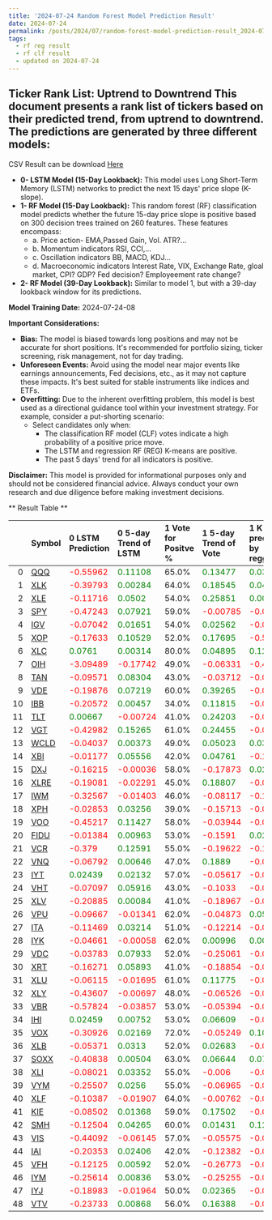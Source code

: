 ```yaml
---
title: '2024-07-24 Random Forest Model Prediction Result'
date: 2024-07-24
permalink: /posts/2024/07/random-forest-model-prediction-result_2024-07-24_08/
tags:
  - rf reg result
  - rf clf result
  - updated on 2024-07-24
---
```

## Ticker Rank List: Uptrend to Downtrend This document presents a rank list of tickers based on their predicted trend, from uptrend to downtrend. The predictions are generated by three different models:
 CSV Result can be download [ Here ](https://cliffordhu.github.io/images/2024-07-24-random-forest-model-prediction-result_2024-07-24_08.csv) 

* **0- LSTM Model (15-Day Lookback):** This model uses Long Short-Term Memory (LSTM) networks to predict the next 15 days' price slope (K-slope). 
* **1- RF Model (15-Day Lookback):** This random forest (RF) classification model predicts whether the future 15-day price slope is positive based on 300 decision trees trained on 260 features. These features encompass: 
     * a. Price action- EMA,Passed Gain, Vol. ATR?...  
     * b. Momentum indicators  RSI, CCI,...  
     * c. Oscillation indicators  BB, MACD, KDJ... 
     * d. Macroeconomic indicators Interest Rate, VIX, Exchange Rate, gloal market, CPI? GDP? Fed decision? Employeement rate change? 
 * **2- RF Model (39-Day Lookback):** Similar to model 1, but with a 39-day lookback window for its predictions. 

 **Model Training Date:** 2024-07-24-08 
 
 **Important Considerations:** 
 
 * **Bias:** The model is biased towards long positions and may not be accurate for short positions. It's recommended for portfolio sizing, ticker screening, risk management, not for day trading.
 * **Unforeseen Events:** Avoid using the model near major events like earnings announcements, Fed decisions, etc., as it may not capture these impacts. It's best suited for stable instruments like indices and ETFs.
 * **Overfitting:** Due to the inherent overfitting problem, this model is best used as a directional guidance tool within your investment strategy. For example, consider a put-shorting scenario:
     * Select candidates only when: 
         * The classification RF model (CLF) votes indicate a high probability of a positive price move.
         * The LSTM and regression RF (REG) K-means are positive. 
         * The past 5 days' trend for all indicators is positive. 
 
 **Disclaimer:** This model is provided for informational purposes only and should not be considered financial advice. Always conduct your own research and due diligence before making investment decisions.



** Result Table **

</details>

|    | Symbol                                                  | 0 LSTM Prediction                            | 0 5-day Trend of LSTM                        | 1 Vote for Positve %   | 1 5-day Trend of Vote                        | 1 K mean predicted by reggresion             | 1 5-day Trend of K mean                      | 2 Vote for Positve %   | 2 5-day Trend of Vote                        | 2 K mean predicted by reggresion             | 2 5-day Trend of K mean                      |   3 LDA Gain Loss dB |     Total | Sector   |   Rank |   Rank Percent |
|---:|:--------------------------------------------------------|:---------------------------------------------|:---------------------------------------------|:-----------------------|:---------------------------------------------|:---------------------------------------------|:---------------------------------------------|:-----------------------|:---------------------------------------------|:---------------------------------------------|:---------------------------------------------|---------------------:|----------:|:---------|-------:|---------------:|
|  0 | [QQQ](https://finance.yahoo.com/quote/QQQ/financials)   | <span style="color: red;"> -0.55962 </span>  | <span style="color: green;"> 0.11108 </span> | 65.0%                  | <span style="color: green;"> 0.13477 </span> | <span style="color: green;"> 0.03902 </span> | <span style="color: green;"> 0.0436 </span>  | 68.0%                  | <span style="color: green;"> 0.27823 </span> | <span style="color: green;"> 0.06417 </span> | <span style="color: green;"> 0.0537 </span>  |             9.64928  |  12.3204  | ETF      |      1 |           0.98 |
|  1 | [XLK](https://finance.yahoo.com/quote/XLK/financials)   | <span style="color: red;"> -0.39793 </span>  | <span style="color: green;"> 0.00284 </span> | 64.0%                  | <span style="color: green;"> 0.18545 </span> | <span style="color: green;"> 0.04075 </span> | <span style="color: green;"> 0.018 </span>   | 66.0%                  | <span style="color: green;"> 0.20618 </span> | <span style="color: green;"> 0.05407 </span> | <span style="color: green;"> 0.01913 </span> |             9.33034  |  11.8701  | ETF      |      2 |           0.96 |
|  2 | [XLE](https://finance.yahoo.com/quote/XLE/financials)   | <span style="color: red;"> -0.11716 </span>  | <span style="color: green;"> 0.0502 </span>  | 54.0%                  | <span style="color: green;"> 0.25851 </span> | <span style="color: green;"> 0.00314 </span> | <span style="color: green;"> 0.03511 </span> | 51.0%                  | <span style="color: green;"> 0.16595 </span> | <span style="color: red;"> -0.00387 </span>  | <span style="color: green;"> 0.03861 </span> |            11.2362   |  11.6511  | ETF      |      3 |           0.94 |
|  3 | [SPY](https://finance.yahoo.com/quote/SPY/financials)   | <span style="color: red;"> -0.47243 </span>  | <span style="color: green;"> 0.07921 </span> | 59.0%                  | <span style="color: red;"> -0.00785 </span>  | <span style="color: red;"> -0.06965 </span>  | <span style="color: green;"> 0.04312 </span> | 61.0%                  | <span style="color: red;"> -0.09758 </span>  | <span style="color: red;"> -0.09069 </span>  | <span style="color: green;"> 0.0483 </span>  |             9.22704  |  10.8208  | ETF      |      4 |           0.92 |
|  4 | [IGV](https://finance.yahoo.com/quote/IGV/financials)   | <span style="color: red;"> -0.07042 </span>  | <span style="color: green;"> 0.01651 </span> | 54.0%                  | <span style="color: green;"> 0.02562 </span> | <span style="color: red;"> -0.01477 </span>  | <span style="color: green;"> 0.00297 </span> | 49.0%                  | <span style="color: red;"> -0.04067 </span>  | <span style="color: red;"> -0.00345 </span>  | <span style="color: green;"> 0.0067 </span>  |             8.50999  |   8.68095 | ETF      |      5 |           0.9  |
|  5 | [XOP](https://finance.yahoo.com/quote/XOP/financials)   | <span style="color: red;"> -0.17633 </span>  | <span style="color: green;"> 0.10529 </span> | 52.0%                  | <span style="color: green;"> 0.17695 </span> | <span style="color: red;"> -0.5295 </span>   | <span style="color: red;"> -0.04726 </span>  | 53.0%                  | <span style="color: green;"> 0.07739 </span> | <span style="color: red;"> -0.62286 </span>  | <span style="color: red;"> -0.0428 </span>   |             8.25696  |   8.55917 | ETF      |      6 |           0.88 |
|  6 | [XLC](https://finance.yahoo.com/quote/XLC/financials)   | <span style="color: green;"> 0.0761 </span>  | <span style="color: green;"> 0.00314 </span> | 80.0%                  | <span style="color: green;"> 0.04895 </span> | <span style="color: green;"> 0.12176 </span> | <span style="color: green;"> 0.00706 </span> | 81.0%                  | <span style="color: green;"> 0.03761 </span> | <span style="color: green;"> 0.10658 </span> | <span style="color: green;"> 0.00053 </span> |             2.31714  |   8.50072 | ETF      |      7 |           0.86 |
|  7 | [OIH](https://finance.yahoo.com/quote/OIH/financials)   | <span style="color: red;"> -3.09489 </span>  | <span style="color: red;"> -0.17742 </span>  | 49.0%                  | <span style="color: red;"> -0.06331 </span>  | <span style="color: red;"> -0.46152 </span>  | <span style="color: green;"> 0.2744 </span>  | 55.0%                  | <span style="color: red;"> -0.02673 </span>  | <span style="color: red;"> -0.38201 </span>  | <span style="color: green;"> 0.28822 </span> |            11.1166   |   8.35723 | ETF      |      8 |           0.84 |
|  8 | [TAN](https://finance.yahoo.com/quote/TAN/financials)   | <span style="color: red;"> -0.09571 </span>  | <span style="color: green;"> 0.08304 </span> | 43.0%                  | <span style="color: red;"> -0.03712 </span>  | <span style="color: red;"> -0.07622 </span>  | <span style="color: red;"> -0.00149 </span>  | 48.0%                  | <span style="color: red;"> -0.1072 </span>   | <span style="color: red;"> -0.13261 </span>  | <span style="color: red;"> -0.00299 </span>  |             9.32441  |   8.31144 | ETF      |      9 |           0.82 |
|  9 | [VDE](https://finance.yahoo.com/quote/VDE/financials)   | <span style="color: red;"> -0.19876 </span>  | <span style="color: green;"> 0.07219 </span> | 60.0%                  | <span style="color: green;"> 0.39265 </span> | <span style="color: red;"> -0.01588 </span>  | <span style="color: green;"> 0.03888 </span> | 54.0%                  | <span style="color: green;"> 0.24449 </span> | <span style="color: red;"> -0.0201 </span>   | <span style="color: green;"> 0.02855 </span> |             7.14325  |   8.30333 | ETF      |     10 |           0.8  |
| 10 | [IBB](https://finance.yahoo.com/quote/IBB/financials)   | <span style="color: red;"> -0.20572 </span>  | <span style="color: green;"> 0.00457 </span> | 34.0%                  | <span style="color: green;"> 0.11815 </span> | <span style="color: red;"> -0.03254 </span>  | <span style="color: green;"> 0.0168 </span>  | 38.0%                  | <span style="color: green;"> 0.20916 </span> | <span style="color: red;"> -0.06783 </span>  | <span style="color: green;"> 0.01392 </span> |             8.26764  |   5.2458  | ETF      |     11 |           0.78 |
| 11 | [TLT](https://finance.yahoo.com/quote/TLT/financials)   | <span style="color: green;"> 0.00667 </span> | <span style="color: red;"> -0.00724 </span>  | 41.0%                  | <span style="color: green;"> 0.24203 </span> | <span style="color: red;"> -0.0227 </span>   | <span style="color: green;"> 0.01096 </span> | 43.0%                  | <span style="color: green;"> 0.11652 </span> | <span style="color: red;"> -0.02119 </span>  | <span style="color: green;"> 0.00846 </span> |             6.75382  |   5.13822 | ETF      |     12 |           0.76 |
| 12 | [VGT](https://finance.yahoo.com/quote/VGT/financials)   | <span style="color: red;"> -0.42982 </span>  | <span style="color: green;"> 0.15265 </span> | 61.0%                  | <span style="color: green;"> 0.24455 </span> | <span style="color: red;"> -0.00239 </span>  | <span style="color: green;"> 0.05681 </span> | 59.0%                  | <span style="color: green;"> 0.1796 </span>  | <span style="color: green;"> 0.06191 </span> | <span style="color: green;"> 0.05579 </span> |             2.68063  |   4.3172  | ETF      |     13 |           0.73 |
| 13 | [WCLD](https://finance.yahoo.com/quote/WCLD/financials) | <span style="color: red;"> -0.04037 </span>  | <span style="color: green;"> 0.00373 </span> | 49.0%                  | <span style="color: green;"> 0.05023 </span> | <span style="color: green;"> 0.03233 </span> | <span style="color: green;"> 0.00543 </span> | 51.0%                  | <span style="color: green;"> 0.21245 </span> | <span style="color: green;"> 0.06083 </span> | <span style="color: green;"> 0.01214 </span> |             4.18933  |   4.08433 | ETF      |     14 |           0.71 |
| 14 | [XBI](https://finance.yahoo.com/quote/XBI/financials)   | <span style="color: red;"> -0.01177 </span>  | <span style="color: green;"> 0.05556 </span> | 42.0%                  | <span style="color: green;"> 0.04761 </span> | <span style="color: red;"> -0.11458 </span>  | <span style="color: green;"> 0.00923 </span> | 43.0%                  | <span style="color: red;"> -0.03523 </span>  | <span style="color: red;"> -0.10128 </span>  | <span style="color: green;"> 0.01018 </span> |             5.4774   |   3.96909 | ETF      |     15 |           0.69 |
| 15 | [DXJ](https://finance.yahoo.com/quote/DXJ/financials)   | <span style="color: red;"> -0.16215 </span>  | <span style="color: red;"> -0.00036 </span>  | 58.0%                  | <span style="color: red;"> -0.17873 </span>  | <span style="color: green;"> 0.02218 </span> | <span style="color: red;"> -0.00495 </span>  | 64.0%                  | <span style="color: red;"> -0.14129 </span>  | <span style="color: green;"> 0.00958 </span> | <span style="color: red;"> -0.00461 </span>  |             1.17356  |   3.2316  | ETF      |     16 |           0.67 |
| 16 | [XLRE](https://finance.yahoo.com/quote/XLRE/financials) | <span style="color: red;"> -0.19081 </span>  | <span style="color: red;"> -0.02291 </span>  | 45.0%                  | <span style="color: green;"> 0.18807 </span> | <span style="color: red;"> -0.00186 </span>  | <span style="color: green;"> 0.00085 </span> | 49.0%                  | <span style="color: green;"> 0.24326 </span> | <span style="color: red;"> -0.01527 </span>  | <span style="color: red;"> -9e-05 </span>    |             3.55986  |   2.72869 | ETF      |     17 |           0.65 |
| 17 | [IWM](https://finance.yahoo.com/quote/IWM/financials)   | <span style="color: red;"> -0.32567 </span>  | <span style="color: red;"> -0.01403 </span>  | 46.0%                  | <span style="color: red;"> -0.08117 </span>  | <span style="color: red;"> -0.16357 </span>  | <span style="color: green;"> 0.02475 </span> | 39.0%                  | <span style="color: red;"> -0.15181 </span>  | <span style="color: red;"> -0.19007 </span>  | <span style="color: green;"> 0.02942 </span> |             4.40765  |   2.63127 | ETF      |     18 |           0.63 |
| 18 | [XPH](https://finance.yahoo.com/quote/XPH/financials)   | <span style="color: red;"> -0.02853 </span>  | <span style="color: green;"> 0.03256 </span> | 39.0%                  | <span style="color: red;"> -0.15713 </span>  | <span style="color: red;"> -0.02762 </span>  | <span style="color: green;"> 0.00067 </span> | 34.0%                  | <span style="color: red;"> -0.26717 </span>  | <span style="color: red;"> -0.02629 </span>  | <span style="color: green;"> 0.00492 </span> |             4.94929  |   2.27314 | ETF      |     19 |           0.61 |
| 19 | [VOO](https://finance.yahoo.com/quote/VOO/financials)   | <span style="color: red;"> -0.45217 </span>  | <span style="color: green;"> 0.11427 </span> | 58.0%                  | <span style="color: red;"> -0.03944 </span>  | <span style="color: red;"> -0.06071 </span>  | <span style="color: green;"> 0.04045 </span> | 62.0%                  | <span style="color: green;"> 0.03544 </span> | <span style="color: red;"> -0.03193 </span>  | <span style="color: green;"> 0.05528 </span> |             0.57821  |   2.13862 | ETF      |     20 |           0.59 |
| 20 | [FIDU](https://finance.yahoo.com/quote/FIDU/financials) | <span style="color: red;"> -0.01384 </span>  | <span style="color: green;"> 0.00963 </span> | 53.0%                  | <span style="color: red;"> -0.1591 </span>   | <span style="color: green;"> 0.02793 </span> | <span style="color: green;"> 0.00128 </span> | 53.0%                  | <span style="color: red;"> -0.19464 </span>  | <span style="color: green;"> 0.01938 </span> | <span style="color: green;"> 0.00062 </span> |             1.35977  |   1.99318 | ETF      |     21 |           0.57 |
| 21 | [VCR](https://finance.yahoo.com/quote/VCR/financials)   | <span style="color: red;"> -0.379 </span>    | <span style="color: green;"> 0.12591 </span> | 55.0%                  | <span style="color: red;"> -0.19622 </span>  | <span style="color: red;"> -0.13576 </span>  | <span style="color: green;"> 0.02431 </span> | 56.0%                  | <span style="color: red;"> -0.04791 </span>  | <span style="color: red;"> -0.14049 </span>  | <span style="color: green;"> 0.02705 </span> |            -2.17905  |  -1.39784 | ETF      |     22 |           0.55 |
| 22 | [VNQ](https://finance.yahoo.com/quote/VNQ/financials)   | <span style="color: red;"> -0.06792 </span>  | <span style="color: green;"> 0.00646 </span> | 47.0%                  | <span style="color: green;"> 0.1889 </span>  | <span style="color: red;"> -0.02952 </span>  | <span style="color: green;"> 0.00798 </span> | 44.0%                  | <span style="color: green;"> 0.20328 </span> | <span style="color: red;"> -0.02475 </span>  | <span style="color: green;"> 0.00802 </span> |            -0.760461 |  -1.75396 | ETF      |     23 |           0.53 |
| 23 | [IYT](https://finance.yahoo.com/quote/IYT/financials)   | <span style="color: green;"> 0.02439 </span> | <span style="color: green;"> 0.02132 </span> | 57.0%                  | <span style="color: red;"> -0.05617 </span>  | <span style="color: red;"> -0.02266 </span>  | <span style="color: red;"> -0.00162 </span>  | 60.0%                  | <span style="color: red;"> -0.10698 </span>  | <span style="color: red;"> -0.02543 </span>  | <span style="color: red;"> -0.00151 </span>  |            -3.55926  |  -1.85727 | ETF      |     24 |           0.51 |
| 24 | [VHT](https://finance.yahoo.com/quote/VHT/financials)   | <span style="color: red;"> -0.07097 </span>  | <span style="color: green;"> 0.05916 </span> | 43.0%                  | <span style="color: red;"> -0.1033 </span>   | <span style="color: red;"> -0.08506 </span>  | <span style="color: green;"> 0.02613 </span> | 48.0%                  | <span style="color: green;"> 0.01187 </span> | <span style="color: red;"> -0.06997 </span>  | <span style="color: green;"> 0.01806 </span> |            -1.43776  |  -2.467   | ETF      |     25 |           0.49 |
| 25 | [XLV](https://finance.yahoo.com/quote/XLV/financials)   | <span style="color: red;"> -0.20885 </span>  | <span style="color: green;"> 0.00084 </span> | 41.0%                  | <span style="color: red;"> -0.18967 </span>  | <span style="color: red;"> -0.05739 </span>  | <span style="color: red;"> -0.00112 </span>  | 42.0%                  | <span style="color: red;"> -0.14203 </span>  | <span style="color: red;"> -0.04982 </span>  | <span style="color: green;"> 0.00157 </span> |            -0.654779 |  -2.52435 | ETF      |     26 |           0.47 |
| 26 | [VPU](https://finance.yahoo.com/quote/VPU/financials)   | <span style="color: red;"> -0.09667 </span>  | <span style="color: red;"> -0.01341 </span>  | 62.0%                  | <span style="color: red;"> -0.04873 </span>  | <span style="color: green;"> 0.05438 </span> | <span style="color: green;"> 0.02032 </span> | 63.0%                  | <span style="color: green;"> 0.07316 </span> | <span style="color: green;"> 0.08562 </span> | <span style="color: green;"> 0.01907 </span> |            -5.68303  |  -3.26545 | ETF      |     27 |           0.45 |
| 27 | [ITA](https://finance.yahoo.com/quote/ITA/financials)   | <span style="color: red;"> -0.11469 </span>  | <span style="color: green;"> 0.03214 </span> | 51.0%                  | <span style="color: red;"> -0.12214 </span>  | <span style="color: red;"> -0.04802 </span>  | <span style="color: red;"> -0.00113 </span>  | 51.0%                  | <span style="color: red;"> -0.21481 </span>  | <span style="color: red;"> -0.03143 </span>  | <span style="color: red;"> -0.00158 </span>  |            -3.6324   |  -3.50053 | ETF      |     28 |           0.43 |
| 28 | [IYK](https://finance.yahoo.com/quote/IYK/financials)   | <span style="color: red;"> -0.04661 </span>  | <span style="color: red;"> -0.00058 </span>  | 62.0%                  | <span style="color: green;"> 0.00996 </span> | <span style="color: green;"> 0.00395 </span> | <span style="color: red;"> -0.00098 </span>  | 59.0%                  | <span style="color: green;"> 0.02824 </span> | <span style="color: red;"> -0.00049 </span>  | <span style="color: red;"> -0.00115 </span>  |            -6.21438  |  -4.17383 | ETF      |     29 |           0.41 |
| 29 | [VDC](https://finance.yahoo.com/quote/VDC/financials)   | <span style="color: red;"> -0.03783 </span>  | <span style="color: green;"> 0.07933 </span> | 52.0%                  | <span style="color: red;"> -0.25061 </span>  | <span style="color: red;"> -0.04013 </span>  | <span style="color: red;"> -0.00948 </span>  | 53.0%                  | <span style="color: red;"> -0.21464 </span>  | <span style="color: red;"> -0.01146 </span>  | <span style="color: red;"> -0.0063 </span>   |            -5.78159  |  -5.35325 | ETF      |     30 |           0.39 |
| 30 | [XRT](https://finance.yahoo.com/quote/XRT/financials)   | <span style="color: red;"> -0.16271 </span>  | <span style="color: green;"> 0.05893 </span> | 41.0%                  | <span style="color: red;"> -0.18854 </span>  | <span style="color: red;"> -0.02326 </span>  | <span style="color: red;"> -0.00043 </span>  | 46.0%                  | <span style="color: red;"> -0.15726 </span>  | <span style="color: red;"> -0.02605 </span>  | <span style="color: green;"> 0.00411 </span> |            -3.95372  |  -5.4833  | ETF      |     31 |           0.37 |
| 31 | [XLU](https://finance.yahoo.com/quote/XLU/financials)   | <span style="color: red;"> -0.06115 </span>  | <span style="color: red;"> -0.01695 </span>  | 61.0%                  | <span style="color: green;"> 0.11775 </span> | <span style="color: red;"> -0.08539 </span>  | <span style="color: red;"> -0.00631 </span>  | 61.0%                  | <span style="color: green;"> 0.12091 </span> | <span style="color: red;"> -0.08375 </span>  | <span style="color: red;"> -0.00446 </span>  |            -8.52961  |  -6.39463 | ETF      |     32 |           0.35 |
| 32 | [XLY](https://finance.yahoo.com/quote/XLY/financials)   | <span style="color: red;"> -0.43607 </span>  | <span style="color: red;"> -0.00697 </span>  | 48.0%                  | <span style="color: red;"> -0.06526 </span>  | <span style="color: red;"> -0.07402 </span>  | <span style="color: green;"> 0.01404 </span> | 44.0%                  | <span style="color: red;"> -0.2421 </span>   | <span style="color: red;"> -0.0482 </span>   | <span style="color: green;"> 0.01505 </span> |            -5.43651  |  -6.72135 | ETF      |     33 |           0.33 |
| 33 | [VBR](https://finance.yahoo.com/quote/VBR/financials)   | <span style="color: red;"> -0.57824 </span>  | <span style="color: red;"> -0.03857 </span>  | 53.0%                  | <span style="color: red;"> -0.05394 </span>  | <span style="color: red;"> -0.06574 </span>  | <span style="color: green;"> 0.01918 </span> | 55.0%                  | <span style="color: red;"> -0.10869 </span>  | <span style="color: red;"> -0.06999 </span>  | <span style="color: green;"> 0.033 </span>   |            -7.018    |  -6.7939  | ETF      |     34 |           0.31 |
| 34 | [IHI](https://finance.yahoo.com/quote/IHI/financials)   | <span style="color: green;"> 0.02459 </span> | <span style="color: green;"> 0.00752 </span> | 53.0%                  | <span style="color: green;"> 0.06609 </span> | <span style="color: red;"> -0.01086 </span>  | <span style="color: green;"> 0.00016 </span> | 53.0%                  | <span style="color: green;"> 0.02899 </span> | <span style="color: red;"> -0.00047 </span>  | <span style="color: green;"> 0.00336 </span> |            -8.02589  |  -7.4206  | ETF      |     35 |           0.29 |
| 35 | [VOX](https://finance.yahoo.com/quote/VOX/financials)   | <span style="color: red;"> -0.30926 </span>  | <span style="color: green;"> 0.02169 </span> | 72.0%                  | <span style="color: red;"> -0.05249 </span>  | <span style="color: green;"> 0.10316 </span> | <span style="color: green;"> 0.0132 </span>  | 73.0%                  | <span style="color: red;"> -0.08243 </span>  | <span style="color: green;"> 0.11344 </span> | <span style="color: green;"> 0.03248 </span> |           -11.8604   |  -7.66497 | ETF      |     36 |           0.27 |
| 36 | [XLB](https://finance.yahoo.com/quote/XLB/financials)   | <span style="color: red;"> -0.05371 </span>  | <span style="color: green;"> 0.0313 </span>  | 52.0%                  | <span style="color: green;"> 0.02683 </span> | <span style="color: red;"> -0.04806 </span>  | <span style="color: green;"> 0.02942 </span> | 52.0%                  | <span style="color: green;"> 0.04745 </span> | <span style="color: red;"> -0.03379 </span>  | <span style="color: green;"> 0.0361 </span>  |            -8.32573  |  -7.89459 | ETF      |     37 |           0.24 |
| 37 | [SOXX](https://finance.yahoo.com/quote/SOXX/financials) | <span style="color: red;"> -0.40838 </span>  | <span style="color: green;"> 0.00504 </span> | 63.0%                  | <span style="color: green;"> 0.06644 </span> | <span style="color: green;"> 0.07882 </span> | <span style="color: green;"> 0.03571 </span> | 66.0%                  | <span style="color: green;"> 0.08321 </span> | <span style="color: green;"> 0.0558 </span>  | <span style="color: green;"> 0.02878 </span> |           -10.6457   |  -8.12222 | ETF      |     38 |           0.22 |
| 38 | [XLI](https://finance.yahoo.com/quote/XLI/financials)   | <span style="color: red;"> -0.08021 </span>  | <span style="color: green;"> 0.03352 </span> | 55.0%                  | <span style="color: red;"> -0.006 </span>    | <span style="color: red;"> -0.03759 </span>  | <span style="color: green;"> 0.00855 </span> | 60.0%                  | <span style="color: green;"> 0.11531 </span> | <span style="color: red;"> -0.03755 </span>  | <span style="color: green;"> 0.00919 </span> |           -10.5674   |  -9.11723 | ETF      |     39 |           0.2  |
| 39 | [VYM](https://finance.yahoo.com/quote/VYM/financials)   | <span style="color: red;"> -0.25507 </span>  | <span style="color: green;"> 0.0256 </span>  | 55.0%                  | <span style="color: red;"> -0.06965 </span>  | <span style="color: red;"> -0.02593 </span>  | <span style="color: green;"> 0.00917 </span> | 51.0%                  | <span style="color: red;"> -0.12891 </span>  | <span style="color: red;"> -0.00925 </span>  | <span style="color: green;"> 0.01129 </span> |           -10.2301   |  -9.93538 | ETF      |     40 |           0.18 |
| 40 | [XLF](https://finance.yahoo.com/quote/XLF/financials)   | <span style="color: red;"> -0.10387 </span>  | <span style="color: red;"> -0.01907 </span>  | 64.0%                  | <span style="color: red;"> -0.00762 </span>  | <span style="color: red;"> -0.02335 </span>  | <span style="color: green;"> 0.00117 </span> | 65.0%                  | <span style="color: red;"> -0.02994 </span>  | <span style="color: red;"> -0.01476 </span>  | <span style="color: green;"> 0.00361 </span> |           -12.8645   | -10.0838  | ETF      |     41 |           0.16 |
| 41 | [KIE](https://finance.yahoo.com/quote/KIE/financials)   | <span style="color: red;"> -0.08502 </span>  | <span style="color: green;"> 0.01368 </span> | 59.0%                  | <span style="color: green;"> 0.17502 </span> | <span style="color: red;"> -0.00063 </span>  | <span style="color: green;"> 0.0042 </span>  | 57.0%                  | <span style="color: green;"> 0.09402 </span> | <span style="color: red;"> -0.0021 </span>   | <span style="color: green;"> 0.00509 </span> |           -11.823    | -10.3149  | ETF      |     42 |           0.14 |
| 42 | [SMH](https://finance.yahoo.com/quote/SMH/financials)   | <span style="color: red;"> -0.12504 </span>  | <span style="color: green;"> 0.04265 </span> | 60.0%                  | <span style="color: green;"> 0.01431 </span> | <span style="color: green;"> 0.12663 </span> | <span style="color: green;"> 0.03051 </span> | 60.0%                  | <span style="color: green;"> 0.13911 </span> | <span style="color: green;"> 0.13438 </span> | <span style="color: green;"> 0.02786 </span> |           -12.3655   | -10.5316  | ETF      |     43 |           0.12 |
| 43 | [VIS](https://finance.yahoo.com/quote/VIS/financials)   | <span style="color: red;"> -0.44092 </span>  | <span style="color: red;"> -0.06145 </span>  | 57.0%                  | <span style="color: red;"> -0.05575 </span>  | <span style="color: red;"> -0.09869 </span>  | <span style="color: green;"> 0.00837 </span> | 57.0%                  | <span style="color: red;"> -0.06462 </span>  | <span style="color: red;"> -0.08837 </span>  | <span style="color: green;"> 0.00781 </span> |           -12.348    | -11.346   | ETF      |     44 |           0.1  |
| 44 | [IAI](https://finance.yahoo.com/quote/IAI/financials)   | <span style="color: red;"> -0.20353 </span>  | <span style="color: green;"> 0.02406 </span> | 42.0%                  | <span style="color: red;"> -0.12382 </span>  | <span style="color: red;"> -0.09947 </span>  | <span style="color: green;"> 0.01765 </span> | 44.0%                  | <span style="color: red;"> -0.06327 </span>  | <span style="color: red;"> -0.11205 </span>  | <span style="color: green;"> 0.01544 </span> |           -10.5687   | -12.1577  | ETF      |     45 |           0.08 |
| 45 | [VFH](https://finance.yahoo.com/quote/VFH/financials)   | <span style="color: red;"> -0.12125 </span>  | <span style="color: green;"> 0.00592 </span> | 52.0%                  | <span style="color: red;"> -0.26773 </span>  | <span style="color: red;"> -0.05076 </span>  | <span style="color: green;"> 0.0053 </span>  | 56.0%                  | <span style="color: red;"> -0.07488 </span>  | <span style="color: red;"> -0.05356 </span>  | <span style="color: green;"> 0.00966 </span> |           -12.9151   | -12.2271  | ETF      |     46 |           0.06 |
| 46 | [IYM](https://finance.yahoo.com/quote/IYM/financials)   | <span style="color: red;"> -0.25614 </span>  | <span style="color: green;"> 0.00836 </span> | 53.0%                  | <span style="color: red;"> -0.25255 </span>  | <span style="color: red;"> -0.06905 </span>  | <span style="color: green;"> 0.05995 </span> | 56.0%                  | <span style="color: red;"> -0.16577 </span>  | <span style="color: red;"> -0.0573 </span>   | <span style="color: green;"> 0.07207 </span> |           -13.0042   | -12.3262  | ETF      |     47 |           0.04 |
| 47 | [IYJ](https://finance.yahoo.com/quote/IYJ/financials)   | <span style="color: red;"> -0.18983 </span>  | <span style="color: red;"> -0.01964 </span>  | 50.0%                  | <span style="color: green;"> 0.02365 </span> | <span style="color: red;"> -0.05728 </span>  | <span style="color: green;"> 0.00999 </span> | 49.0%                  | <span style="color: green;"> 0.08353 </span> | <span style="color: red;"> -0.03214 </span>  | <span style="color: green;"> 0.0095 </span>  |           -12.0636   | -12.3952  | ETF      |     48 |           0.02 |
| 48 | [VTV](https://finance.yahoo.com/quote/VTV/financials)   | <span style="color: red;"> -0.23733 </span>  | <span style="color: green;"> 0.00868 </span> | 56.0%                  | <span style="color: green;"> 0.16388 </span> | <span style="color: red;"> -0.02852 </span>  | <span style="color: green;"> 0.01684 </span> | 51.0%                  | <span style="color: green;"> 0.13811 </span> | <span style="color: red;"> -0.02281 </span>  | <span style="color: green;"> 0.01533 </span> |           -15.001    | -14.5784  | ETF      |     49 |           0    |
 </details>

